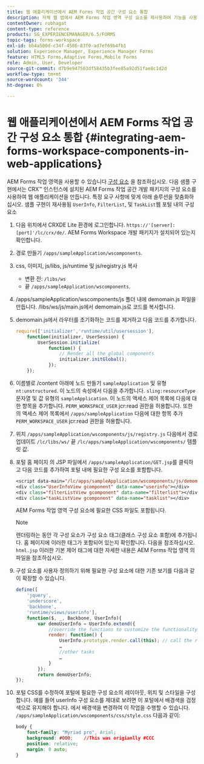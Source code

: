 ```yaml
---
title: 웹 애플리케이션에서 AEM Forms 작업 공간 구성 요소 통합
description: 자체 웹 앱에서 AEM Forms 작업 영역 구성 요소를 재사용하여 기능을 사용하고 긴밀한 통합을 제공하는 방법
contentOwner: robhagat
content-type: reference
products: SG_EXPERIENCEMANAGER/6.5/FORMS
topic-tags: forms-workspace
exl-id: bb4a500d-c34f-4586-83f0-ad7ef69b4fb1
solution: Experience Manager, Experience Manager Forms
feature: HTML5 Forms,Adaptive Forms,Mobile Forms
role: Admin, User, Developer
source-git-commit: d7b9e947503df58435b3fee85a92d51fae8c1d2d
workflow-type: tm+mt
source-wordcount: '344'
ht-degree: 0%

---
```


# 웹 애플리케이션에서 AEM Forms 작업 공간 구성 요소 통합 {#integrating-aem-forms-workspace-components-in-web-applications}

AEM Forms 작업 영역을 사용할 수 있습니다 [구성 요소](/help/forms/using/description-reusable-components.md) 을 참조하십시오. 다음 샘플 구현에서는 CRX™ 인스턴스에 설치된 AEM Forms 작업 공간 개발 패키지의 구성 요소를 사용하여 웹 애플리케이션을 만듭니다. 특정 요구 사항에 맞게 아래 솔루션을 맞춤화하십시오. 샘플 구현이 재사용됨 `UserInfo`, `FilterList`, 및 `TaskList`웹 포털 내의 구성 요소

1. 다음 위치에서 CRXDE Lite 환경에 로그인합니다. `https://'[server]:[port]'/lc/crx/de/`. AEM Forms Workspace 개발 패키지가 설치되어 있는지 확인합니다.
1. 경로 만들기 `/apps/sampleApplication/wscomponents`.
1. css, 이미지, js/libs, js/runtime 및 js/registry.js 복사

   * 변환 전: `/libs/ws`
   * 끝 `/apps/sampleApplication/wscomponents`.

1. /apps/sampleApplication/wscomponents/js 폴더 내에 demomain.js 파일을 만듭니다. /libs/ws/js/main.js에서 demomain.js로 코드를 복사합니다.
1. demomain.js에서 라우터를 초기화하는 코드를 제거하고 다음 코드를 추가합니다.

   ```javascript
   require(['initializer','runtime/util/usersession'],
       function(initializer, UserSession) {
           UserSession.initialize(
               function() {
                   // Render all the global components
                   initializer.initGlobal();
               });
       });
   ```

1. 이름별로 /content 아래에 노드 만들기 `sampleApplication` 및 유형 `nt:unstructured`. 이 노드의 속성에서 다음을 추가합니다. `sling:resourceType` 문자열 및 값 유형의 `sampleApplication`. 이 노드의 액세스 제어 목록에 다음에 대한 항목을 추가합니다. `PERM_WORKSPACE_USER` jcr:read 권한을 허용합니다. 또한 의 액세스 제어 목록에서 `/apps/sampleApplication` 다음에 대한 항목 추가 `PERM_WORKSPACE_USER` jcr:read 권한을 허용합니다.
1. 위치 `/apps/sampleApplication/wscomponents/js/registry.js` 다음에서 경로 업데이트 `/lc/libs/ws/` 끝 `/lc/apps/sampleApplication/wscomponents/` 템플릿 값.
1. 포털 홈 페이지 의 JSP 파일에서 `/apps/sampleApplication/GET.jsp`를 클릭하고 다음 코드를 추가하여 포털 내에 필요한 구성 요소를 포함합니다.

   ```jsp
   <script data-main="/lc/apps/sampleApplication/wscomponents/js/demomain" src="/lc/apps/sampleApplication/wscomponents/js/libs/require/require.js"></script>
   <div class="UserInfoView gcomponent" data-name="userinfo"></div>
   <div class="filterListView gcomponent" data-name="filterlist"></div>
   <div class="taskListView gcomponent" data-name="tasklist"></div>
   ```

   AEM Forms 작업 영역 구성 요소에 필요한 CSS 파일도 포함됩니다.

   >[!NOTE]
   >
   >렌더링하는 동안 각 구성 요소가 구성 요소 태그(클래스 구성 요소 포함)에 추가됩니다. 홈 페이지에 이러한 태그가 포함되어 있는지 확인합니다. 다음을 참조하십시오. `html.jsp` 이러한 기본 제어 태그에 대한 자세한 내용은 AEM Forms 작업 영역 의 파일을 참조하십시오.

1. 구성 요소를 사용자 정의하기 위해 필요한 구성 요소에 대한 기존 보기를 다음과 같이 확장할 수 있습니다.

   ```javascript
   define([
       'jquery',
       'underscore',
       'backbone',
       'runtime/views/userinfo'],
       function($, _, Backbone, UserInfo){
           var demoUserInfo = UserInfo.extend({
               //override the functions to customize the functionality
               render: function() {
                   UserInfo.prototype.render.call(this); // call the render function of the super class
                   …
                   //other tasks
                   …
               }
           });
           return demoUserInfo;
   });
   ```

1. 포털 CSS를 수정하여 포털에 필요한 구성 요소의 레이아웃, 위치 및 스타일을 구성합니다. 예를 들어 userInfo 구성 요소를 제대로 보려면 이 포털에서 배경색을 검정색으로 유지해야 합니다. 에서 배경색을 변경하여 이 작업을 수행할 수 있습니다. `/apps/sampleApplication/wscomponents/css/style.css` 다음과 같이:

   ```css
   body {
       font-family: "Myriad pro", Arial;
       background: #000;    //This was origianlly #CCC
       position: relative;
       margin: 0 auto;
   }
   ```

